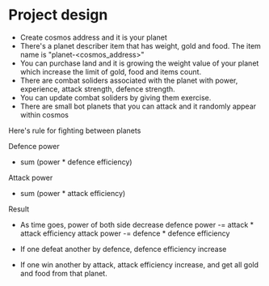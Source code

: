 # Project design

- Create cosmos address and it is your planet
- There's a planet describer item that has weight, gold and food. The item name is "planet-<cosmos_address>"
- You can purchase land and it is growing the weight value of your planet which increase the limit of gold, food and items count.
- There are combat soliders associated with the planet with power, experience, attack strength, defence strength.
- You can update combat soliders by giving them exercise.
- There are small bot planets that you can attack and it randomly appear within cosmos

Here's rule for fighting between planets

Defence power
- sum (power * defence efficiency)

Attack power
- sum (power * attack efficiency)

Result
- As time goes, power of both side decrease 
defence power -= attack * attack efficiency
attack power -= defence * defence efficiency

- If one defeat another by defence, defence efficiency increase
- If one win another by attack, attack efficiency increase, and get all gold and food from that planet.


